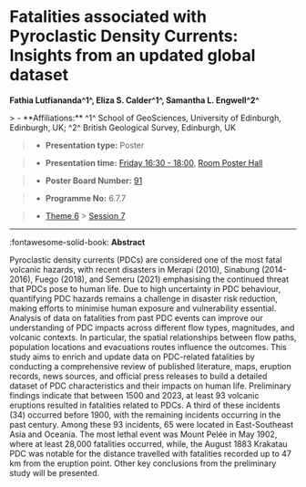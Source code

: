 # Fatalities associated with Pyroclastic Density Currents: Insights from an updated global dataset

**Fathia Lutfiananda^1^, Eliza S. Calder^1^, Samantha L. Engwell^2^**

<!-- more -->> - **Affiliations:** ^1^ School of GeoSciences, University of Edinburgh, Edinburgh, UK; ^2^ British Geological Survey, Edinburgh, UK

> - **Presentation type:** Poster

> - **Presentation time:** [Friday 16:30 - 18:00](../sessions_comparison.md#__tabbed_4_6), [Room Poster Hall](../maps_venue.md#__tabbed_1_1)

> - **Poster Board Number:** [91](../map_poster_boards.md#friday)

> - **Programme No:** 6.7.7

> - [Theme 6](../theme6.md) > [Session 7](../sessions/session-6-7.md)

--- 

:fontawesome-solid-book: **Abstract**

Pyroclastic density currents (PDCs) are considered one of the most fatal volcanic hazards, with recent disasters in Merapi (2010), Sinabung (2014-2016), Fuego (2018), and Semeru (2021) emphasising the continued threat that PDCs pose to human life. Due to high uncertainty in PDC behaviour, quantifying PDC hazards remains a challenge in disaster risk reduction, making efforts to minimise human exposure and vulnerability essential. Analysis of data on fatalities from past PDC events can improve our understanding of PDC impacts across different flow types, magnitudes, and volcanic contexts. In particular, the spatial relationships between flow paths, population locations and evacuations routes influence the outcomes. This study aims to enrich and update data on PDC-related fatalities by conducting a comprehensive review of published literature, maps, eruption records, news sources, and official press releases to build a detailed dataset of PDC characteristics and their impacts on human life. Preliminary findings indicate that between 1500 and 2023, at least 93 volcanic eruptions resulted in fatalities related to PDCs. A third of these incidents (34) occurred before 1900, with the remaining incidents occurring in the past century. Among these 93 incidents, 65 were located in East-Southeast Asia and Oceania. The most lethal event was Mount Pelée in May 1902, where at least 28,000 fatalities occurred, while, the August 1883 Krakatau PDC was notable for the distance travelled with fatalities recorded up to 47 km from the eruption point. Other key conclusions from the preliminary study will be presented.

